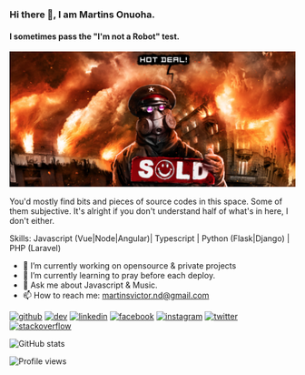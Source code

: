 ### Hi there 👋, I am Martins  Onuoha.
#### I sometimes pass the "I'm not a Robot" test.
![I sometimes pass the "I'm not a Robot" test.](https://raw.githubusercontent.com/MartinsOnuoha/MartinsOnuoha/master/Screen%20Shot%202020-07-31%20at%2012.21.36%20PM.png)

You'd mostly find bits and pieces of source codes in this space. Some of them subjective. It's alright if you don't understand half of what's in here, I don't either. 

Skills: Javascript (Vue|Node|Angular)| Typescript | Python (Flask|Django) | PHP (Laravel) 

- 🔭 I’m currently working on opensource & private projects 
- 🌱 I’m currently learning to pray before each deploy. 
- 💬 Ask me about Javascript & Music. 
- 📫 How to reach me: martinsvictor.nd@gmail.com 


[<img src='https://cdn.jsdelivr.net/npm/simple-icons@3.0.1/icons/github.svg' alt='github' height='20'>](https://github.com/MartinsOnuoha)  [<img src='https://cdn.jsdelivr.net/npm/simple-icons@3.0.1/icons/dev-dot-to.svg' alt='dev' height='20'>](https://dev.to/martinsonuoha)  [<img src='https://cdn.jsdelivr.net/npm/simple-icons@3.0.1/icons/linkedin.svg' alt='linkedin' height='20'>](https://www.linkedin.com/in/victor-onuoha-martins/)  [<img src='https://cdn.jsdelivr.net/npm/simple-icons@3.0.1/icons/facebook.svg' alt='facebook' height='20'>](https://www.facebook.com/phatOnuoha)  [<img src='https://cdn.jsdelivr.net/npm/simple-icons@3.0.1/icons/instagram.svg' alt='instagram' height='20'>](https://www.instagram.com/__renaissancehumanist/)  [<img src='https://cdn.jsdelivr.net/npm/simple-icons@3.0.1/icons/twitter.svg' alt='twitter' height='20'>](https://twitter.com/OnuohaOfficial)  [<img src='https://cdn.jsdelivr.net/npm/simple-icons@3.0.1/icons/stackoverflow.svg' alt='stackoverflow' height='20'>](https://stackoverflow.com/users/6948483/martinsonuoha)  

![GitHub stats](https://github-readme-stats.vercel.app/api?username=MartinsOnuoha&show_icons=true)  

![Profile views](https://gpvc.arturio.dev/MartinsOnuoha)  
